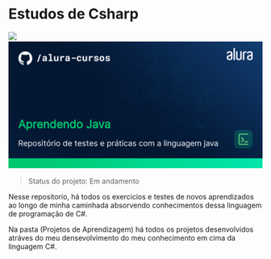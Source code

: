 # Estudos de Csharp
<img src="https://img.shields.io/badge/C%23-239120?style=for-the-badge&logo=c-sharp&logoColor=white" />
<img src="thumbnail-AprendendoJava.png">

> Status do projeto: Em andamento

Nesse repositorio, há todos os exercicios e testes de novos aprendizados ao longo de minha caminhada absorvendo conhecimentos dessa linguagem de programação de C#.

Na pasta (Projetos de Aprendizagem) há todos os projetos desenvolvidos atráves do meu densevolvimento do meu conhecimento em cima da linguagem C#.